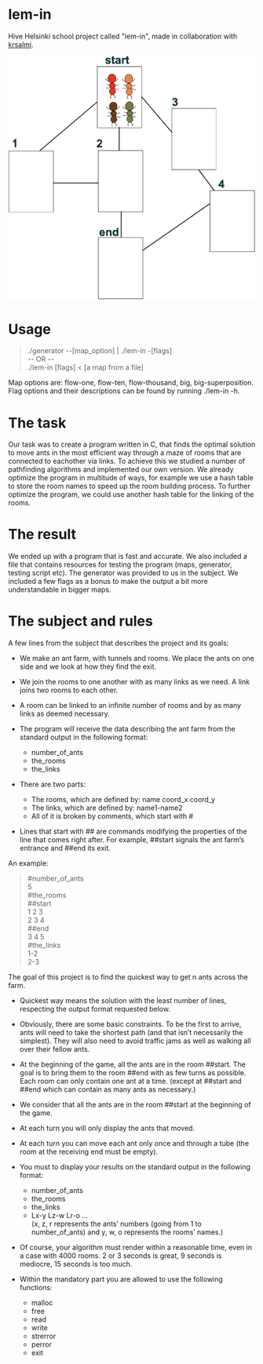 # lem-in
Hive Helsinki school project called "lem-in", made in collaboration with [krsalmi](https://github.com/krsalmi).


![](resources/example.gif)

# Usage
> ./generator --[map_option] | ./lem-in -[flags] \
-- OR -- \
> ./lem-in [flags] < [a map from a file]

Map options are: flow-one, flow-ten, flow-thousand, big, big-superposition. \
Flag options and their descriptions can be found by running ./lem-in -h.

# The task
Our task was to create a program written in C, that finds the optimal solution to move ants in the most efficient way
through a maze of rooms that are connected to eachother via links. To achieve this we studied a number
of pathfinding algorithms and implemented our own version. We already optimize the program in multitude of ways,
for example we use a hash table to store the room names to speed up the room building process. To further optimize
the program, we could use another hash table for the linking of the rooms.

# The result
We ended up with a program that is fast and accurate. We also included a file that contains resources
for testing the program (maps, generator, testing script etc). The generator was provided to us in the subject.
We included a few flags as a bonus to make the output a bit more understandable in bigger maps.

# The subject and rules
A few lines from the subject that describes the project and its goals:

- We make an ant farm, with tunnels and rooms. We place the ants on one side
  and we look at how they find the exit.

- We join the rooms to one another with as many links as we need. A link joins
  two rooms to each other.

- A room can be linked to an infinite number of rooms and by as many links 
  as deemed necessary.
  
- The program will receive the data describing the ant farm from the standard
  output in the following format:
    * number_of_ants
    * the_rooms
    * the_links

- There are two parts:
  * The rooms, which are defined by: name coord_x coord_y
  * The links, which are defined by: name1-name2
  * All of it is broken by comments, which start with #

- Lines that start with ## are commands modifying the properties of the line
  that comes right after. For example, ##start signals the ant farm’s entrance
  and ##end its exit.

An example:
>#number_of_ants \
>5 \
>#the_rooms \
>##start \
>1 2 3 \
>2 3 4 \
>##end \
>3 4 5 \
>#the_links \
>1-2 \
>2-3

The goal of this project is to find the quickest way to get n ants across the farm.
- Quickest way means the solution with the least number of lines, respecting the
  output format requested below.
- Obviously, there are some basic constraints. To be the first to arrive, ants will need
  to take the shortest path (and that isn’t necessarily the simplest). They will also
  need to avoid traffic jams as well as walking all over their fellow ants.
- At the beginning of the game, all the ants are in the room ##start. The goal is
  to bring them to the room ##end with as few turns as possible. Each room can
  only contain one ant at a time. (except at ##start and ##end which can contain
  as many ants as necessary.)
- We consider that all the ants are in the room ##start at the beginning of the game.
- At each turn you will only display the ants that moved.
- At each turn you can move each ant only once and through a tube (the room at
  the receiving end must be empty).
- You must to display your results on the standard output in the following format:
    * number_of_ants
    * the_rooms
    * the_links
    * Lx-y Lz-w Lr-o ... \
    (x, z, r represents the ants’ numbers (going from 1 to number_of_ants) and y,
     w, o represents the rooms’ names.)
- Of course, your algorithm must render within a reasonable time, even in a case with
  4000 rooms. 2 or 3 seconds is great, 9 seconds is mediocre, 15 seconds is too much.

- Within the mandatory part you are allowed to use the following functions:
  * malloc
  * free
  * read
  * write
  * strerror
  * perror
  * exit
